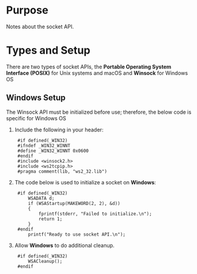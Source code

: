 # Purpose
Notes about the socket API.

# Types and Setup
There are two types of socket APIs, the **Portable Operating System Interface (POSIX)** 
for Unix systems and macOS and **Winsock** for Windows OS

## Windows Setup
The Winsock API must be initialized before use; therefore, the below code is specific for Windows OS
1. Include the following in your header:

        #if defined(_WIN32)
        #ifndef _WIN32_WINNT
        #define _WIN32_WINNT 0x0600
        #endif
        #include <winsock2.h>
        #include <ws2tcpip.h>
        #pragma comment(lib, "ws2_32.lib")

2. The code below is used to initialize a socket on **Windows**:

        #if defined(_WIN32)
            WSADATA d;
            if (WSAStartup(MAKEWORD(2, 2), &d)) 
            {
                fprintf(stderr, "Failed to initialize.\n");
                return 1;
            }
        #endif
            printf("Ready to use socket API.\n");

3. Allow **Windows** to do additional cleanup.

        #if defined(_WIN32)
            WSACleanup();
        #endif